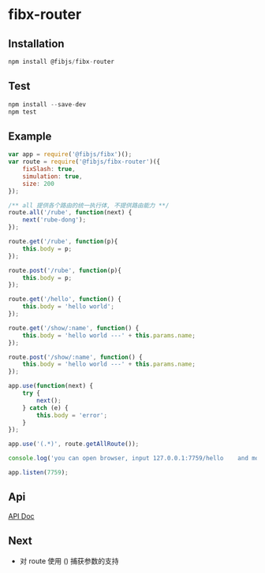 # fibx-router

## Installation

```javascript    
npm install @fibjs/fibx-router		
```

## Test				

```javascript
npm install --save-dev
npm test
```

## Example

```javascript
var app = require('@fibjs/fibx')();
var route = require('@fibjs/fibx-router')({
    fixSlash: true,
    simulation: true,
    size: 200
});

/** all 提供各个路由的统一执行体, 不提供路由能力 **/
route.all('/rube', function(next) {
    next('rube-dong');
});

route.get('/rube', function(p){
    this.body = p;
});

route.post('/rube', function(p){
    this.body = p;
});

route.get('/hello', function() {
    this.body = 'hello world';
});

route.get('/show/:name', function() {
    this.body = 'hello world ---' + this.params.name;
});

route.post('/show/:name', function() {
    this.body = 'hello world ---' + this.params.name;
});

app.use(function(next) {
    try {
        next();
    } catch (e) {
        this.body = 'error';
    }
});

app.use('(.*)', route.getAllRoute());

console.log('you can open browser, input 127.0.0.1:7759/hello    and more~');

app.listen(7759);
```

## Api

[API Doc](https://github.com/fibx/fibx-router/blob/master/doc/api.md)

## Next

* 对 route 使用 () 捕获参数的支持
